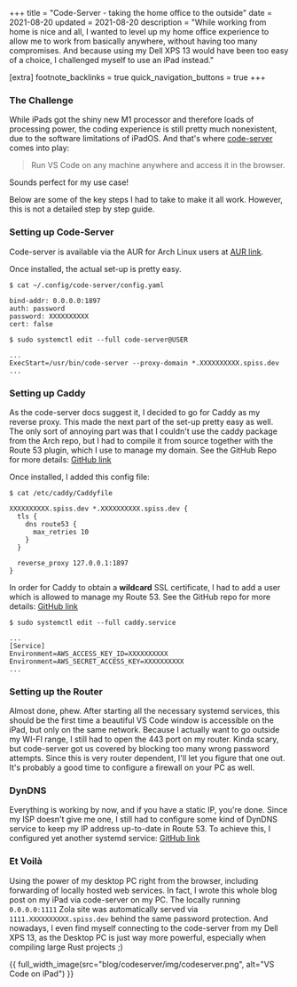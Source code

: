 +++
title = "Code-Server - taking the home office to the outside"
date = 2021-08-20
updated = 2021-08-20
description = "While working from home is nice and all, I wanted to level up my home office experience to allow me to work from basically anywhere, without having too many compromises. And because using my Dell XPS 13 would have been too easy of a choice, I challenged myself to use an iPad instead."

[extra]
footnote_backlinks = true
quick_navigation_buttons = true
+++

### The Challenge
While iPads got the shiny new M1 processor and therefore loads of processing power, the coding experience is still pretty much nonexistent, due to the software limitations of iPadOS.
And that's where [code-server](https://github.com/cdr/code-server) comes into play:

> Run VS Code on any machine anywhere and access it in the browser.

Sounds perfect for my use case! 

Below are some of the key steps I had to take to make it all work. However, this is not a detailed step by step guide.

### Setting up Code-Server
Code-server is available via the AUR for Arch Linux users at [AUR link](https://aur.archlinux.org/packages/code-server/).

Once installed, the actual set-up is pretty easy.
```
$ cat ~/.config/code-server/config.yaml

bind-addr: 0.0.0.0:1897
auth: password
password: XXXXXXXXXX
cert: false
```

```
$ sudo systemctl edit --full code-server@USER

...
ExecStart=/usr/bin/code-server --proxy-domain *.XXXXXXXXXX.spiss.dev
...
```


### Setting up Caddy
As the code-server docs suggest it, I decided to go for Caddy as my reverse proxy. This made the next part of the set-up pretty easy as well.
The only sort of annoying part was that I couldn't use the caddy package from the Arch repo, but I had to compile it from source together with the Route 53 plugin, which I use to manage my domain. See the GitHub Repo for more details: [GitHub link](https://github.com/caddy-dns/route53)

Once installed, I added this config file:

```
$ cat /etc/caddy/Caddyfile

XXXXXXXXXX.spiss.dev *.XXXXXXXXXX.spiss.dev {
  tls {
    dns route53 {
      max_retries 10
    }
  }

  reverse_proxy 127.0.0.1:1897
}
```

In order for Caddy to obtain a **wildcard** SSL certificate, I had to add a user which is allowed to manage my Route 53. See the GitHub repo for more details: [GitHub link](https://github.com/libdns/route53)

```
$ sudo systemctl edit --full caddy.service

...
[Service]
Environment=AWS_ACCESS_KEY_ID=XXXXXXXXXX
Environment=AWS_SECRET_ACCESS_KEY=XXXXXXXXXX
...
```

### Setting up the Router
Almost done, phew. After starting all the necessary systemd services, this should be the first time a beautiful VS Code window is accessible on the iPad, but only on the same network.
Because I actually want to go outside my WI-FI range, I still had to open the 443 port on my router. Kinda scary, but code-server got us covered by blocking too many wrong password attempts. Since this is very router dependent, I'll let you figure that one out. It's probably a good time to configure a firewall on your PC as well.

### DynDNS
Everything is working by now, and if you have a static IP, you're done. Since my ISP doesn't give me one, I still had to configure some kind of DynDNS service to keep my IP address up-to-date in Route 53.
To achieve this, I configured yet another systemd service: [GitHub link](https://github.com/famzah/aws-dyndns)


### Et Voilà
Using the power of my desktop PC right from the browser, including forwarding of locally hosted web services. In fact, I wrote this whole blog post on my iPad via code-server on my PC. The locally running `0.0.0.0:1111` Zola site was automatically served via `1111.XXXXXXXXXX.spiss.dev` behind the same password protection.
And nowadays, I even find myself connecting to the code-server from my Dell XPS 13, as the Desktop PC is just way more powerful, especially when compiling large Rust projects ;)

{{ full_width_image(src="blog/codeserver/img/codeserver.png", alt="VS Code on iPad") }}

